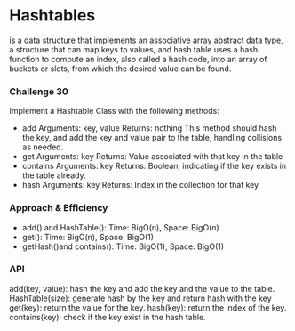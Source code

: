 # Hashtables
is a data structure that implements an associative array abstract data type, a structure that can map keys to values, and hash table uses a hash function to compute an index, also called a hash code, into an array of buckets or slots, from which the desired value can be found.

### Challenge 30
Implement a Hashtable Class with the following methods:

* add
Arguments: key, value
Returns: nothing
This method should hash the key, and add the key and value pair to the table, handling collisions as needed.
* get
Arguments: key
Returns: Value associated with that key in the table
* contains
Arguments: key
Returns: Boolean, indicating if the key exists in the table already.
* hash
Arguments: key
Returns: Index in the collection for that key

### Approach & Efficiency
* add() and HashTable():
Time: BigO(n), Space: BigO(n)
* get():
 Time: BigO(n), Space: BigO(1)
* getHash()and contains():
 Time: BigO(1), Space: BigO(1)

### API
add(key, value): hash the key and add the key and the value to the table.
HashTable(size): generate hash by the key and return hash with the key
get(key): return the value for the key.
hash(key): return the index of the key.
contains(key): check if the key exist in the hash table.